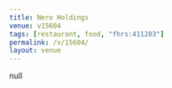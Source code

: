 ```yaml
---
title: Nero Holdings
venue: v15604
tags: [restaurant, food, "fhrs:411203"]
permalink: /v/15604/
layout: venue
---
```

null